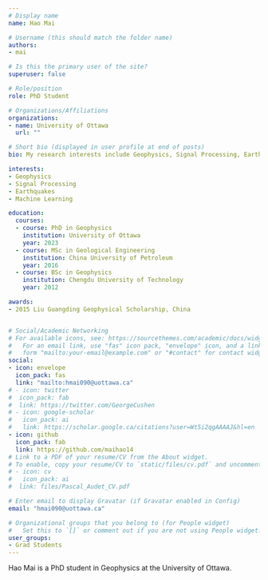 ```yaml
---
# Display name
name: Hao Mai

# Username (this should match the folder name)
authors:
- mai

# Is this the primary user of the site?
superuser: false

# Role/position
role: PhD Student

# Organizations/Affiliations
organizations:
- name: University of Ottawa
  url: ""

# Short bio (displayed in user profile at end of posts)
bio: My research interests include Geophysics, Signal Processing, Earthquakes, Machine Learning.

interests:
- Geophysics
- Signal Processing
- Earthquakes
- Machine Learning

education:
  courses:
  - course: PhD in Geophysics
    institution: University of Ottawa
    year: 2023
  - course: MSc in Geological Engineering
    institution: China University of Petroleum
    year: 2016
  - course: BSc in Geophysics
    institution: Chengdu University of Technology
    year: 2012

awards:
- 2015 Liu Guangding Geophysical Scholarship, China


# Social/Academic Networking
# For available icons, see: https://sourcethemes.com/academic/docs/widgets/#icons
#   For an email link, use "fas" icon pack, "envelope" icon, and a link in the
#   form "mailto:your-email@example.com" or "#contact" for contact widget.
social:
- icon: envelope
  icon_pack: fas
  link: "mailto:hmai090@uottawa.ca"
# - icon: twitter
#  icon_pack: fab
#  link: https://twitter.com/GeorgeCushen
# - icon: google-scholar
#   icon_pack: ai
#   link: https://scholar.google.ca/citations?user=Wt5i2qgAAAAJ&hl=en
- icon: github
  icon_pack: fab
  link: https://github.com/maihao14
# Link to a PDF of your resume/CV from the About widget.
# To enable, copy your resume/CV to `static/files/cv.pdf` and uncomment the lines below.  
# - icon: cv
#   icon_pack: ai
#  link: files/Pascal_Audet_CV.pdf

# Enter email to display Gravatar (if Gravatar enabled in Config)
email: "hmai090@uottawa.ca"

# Organizational groups that you belong to (for People widget)
#   Set this to `[]` or comment out if you are not using People widget.  
user_groups:
- Grad Students
---
```


Hao Mai is a PhD student in Geophysics at the University of Ottawa.
